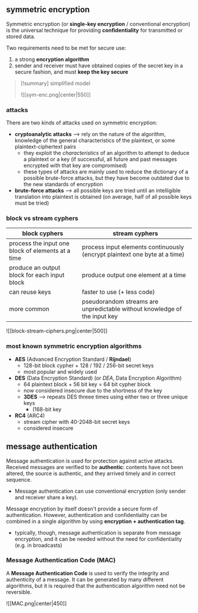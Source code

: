 ## symmetric encryption
Symmetric encryption (or **single-key encryption** / conventional encryption) is the universal technique for providing **confidentiality** for transmitted or stored data.

Two requirements need to be met for secure use:
1) a strong **encryption algorithm**
2) sender and receiver must have obtained copies of the secret key in a secure fashion, and must **keep the key secure**

>[!summary] simplified model
>
>![[sym-enc.png|center|550]]

### attacks
There are two kinds of attacks used on symmetric encryption:
- **cryptoanalytic attacks** ⟶ rely on the nature of the algorithm, knowledge of the general characteristics of the plaintext, or some plaintext-ciphertext pairs
	- they exploit the *characteristics* of an algorithm to attempt to deduce a plaintext or a key (if successful, all future and past messages encrypted with that key are compromised)
	- these types of attacks are mainly used to reduce the dictionary of a possible brute-force attacks, but they have become outdated due to the new standards of encryption
- **brute-force attacks** ⟶ all possible keys are tried until an intelligible translation into plaintext is obtained (on average, half of all possible keys must be tried)
### block vs stream cyphers

| **block cyphers**                                 | **stream cyphers**                                                         |
| ------------------------------------------------- | -------------------------------------------------------------------------- |
| process the input one block of elements at a time | process input elements continuously (encrypt plaintext one byte at a time) |
| produce an output block for each input block      | produce output one element at a time                                       |
| can reuse keys                                    | faster to use (+ less code)                                                |
| more common                                       | pseudorandom streams are unpredictable without knowledge of the input key  |

![[block-stream-ciphers.png|center|500]]

### most known symmetric encryption algorithms
- **AES** (Advanced Encryption Standard / **Rijndael**)
	- 128-bit block cypher + 128 / 192 / 256-bit secret keys
	- most popular and widely used
- **DES** (Data Encryption Standard) (or *DEA*, Data Encryption Algorithm)
	- 64 plaintext block + 56 bit key = 64 bit cypher block
	- now considered insecure due to the shortness of the key
	- **3DES** ⟶ repeats DES threee times using either two or three unique keys
		- (168-bit key
- **RC4** (ARC4)
	- stream cipher with 40-2048-bit secret keys
	- considered insecure

## message authentication
Message authentication is used for protection against active attacks. Received messages are verified to be **authentic**: contents have not been altered, the source is authentic, and they arrived timely and in correct sequence.
- Message authentication can use conventional encryption (only sender and receiver share a key).

Message encryption by itself doesn't provide a secure form of authentication. However, authentication and confidentiality can be combined in a single algorithm by using **encryption + authentication tag**.
- typically, though, message authentication is separate from message encryption, and it can be needed without the need for confidentiality (e.g. in broadcasts)

### Message Authentication Code (MAC)
A **Message Authentication Code** is used to verify the integrity and authenticity of a message. It can be generated by many different algorithms, but it is required that the authentication algorithm need not be reversible.

![[MAC.png|center|450]]